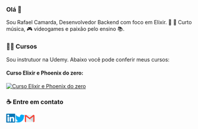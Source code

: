 ### Olá 👋

Sou Rafael Camarda, Desenvolvedor Backend com foco em Elixir. 🎹 🎸 Curto música, 🎮 videogames e paixão pelo ensino 📚.


### 👨‍💻 Cursos

Sou instrutuor na Udemy. Abaixo você pode conferir meus cursos:
#### Curso Elixir e Phoenix do zero:
  <a href="https://www.udemy.com/course/elixir-e-phoenix-do-zero/?referralCode=61252D3D11DFC66B0263" target="_blank">
    <img alt="Curso Elixir e Phoenix do zero" width="240px" src="https://i.imgur.com/NSAJwqS.png" />
  </a>

### ☕ Entre em contato
  <a href="https://in.linkedin.com/in/rafaelcamarda" target="_blank">
    <img align="left" alt="Rafael | Linkedin" width="24px" src="https://github.com/hargun79/hargun79/blob/master/Assets/Linkedin.svg" />
  </a>
  <a href="https://twitter.com/rafacamarda" target="_blank">
    <img align="left" alt="Rafael | Twitter" width="26px" src="https://github.com/hargun79/hargun79/blob/master/Assets/Twitter.svg" />
  </a>
  <a href="mailto:rf.camarda@gmail.com">
    <img align="left" alt="Rafael | Gmail" width="26px" src="https://github.com/hargun79/hargun79/blob/master/Assets/Gmail.svg" />
  </a>
